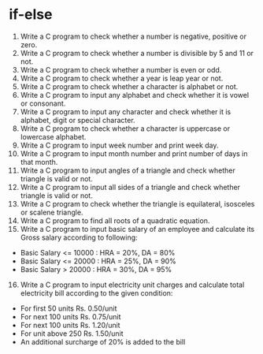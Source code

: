 # if-else

 1. Write a C program to check whether a number is negative, positive or zero.
 2. Write a C program to check whether a number is divisible by 5 and 11 or not.
 3. Write a C program to check whether a number is even or odd.
 4. Write a C program to check whether a year is leap year or not.
 5. Write a C program to check whether a character is alphabet or not.
 6. Write a C program to input any alphabet and check whether it is vowel or consonant.
 7. Write a C program to input any character and check whether it is alphabet, digit or special character.
 8. Write a C program to check whether a character is uppercase or lowercase alphabet.
 9. Write a C program to input week number and print week day.
 10. Write a C program to input month number and print number of days in that month.
 11. Write a C program to input angles of a triangle and check whether triangle is valid or not.
 12. Write a C program to input all sides of a triangle and check whether triangle is valid or not.
 13. Write a C program to check whether the triangle is equilateral, isosceles or scalene triangle.
 14. Write a C program to find all roots of a quadratic equation.
 15. Write a C program to input basic salary of an employee and calculate its Gross salary according to following:
 - Basic Salary <= 10000 : HRA = 20%, DA = 80%
 - Basic Salary <= 20000 : HRA = 25%, DA = 90%
- Basic Salary > 20000 : HRA = 30%, DA = 95%
 16. Write a C program to input electricity unit charges and calculate total electricity bill according to the given condition:
- For first 50 units Rs. 0.50/unit
- For next 100 units Rs. 0.75/unit
- For next 100 units Rs. 1.20/unit
- For unit above 250 Rs. 1.50/unit
- An additional surcharge of 20% is added to the bill

